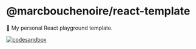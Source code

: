 # @marcbouchenoire/react-template

🛝 My personal React playground template.

[![codesandbox](https://img.shields.io/badge/open%20in%20codesandbox-message?style=flat&logo=codesandbox&color=333&logoColor=fff)](https://codesandbox.io/s/github/marcbouchenoire/react-template/tree/main)

